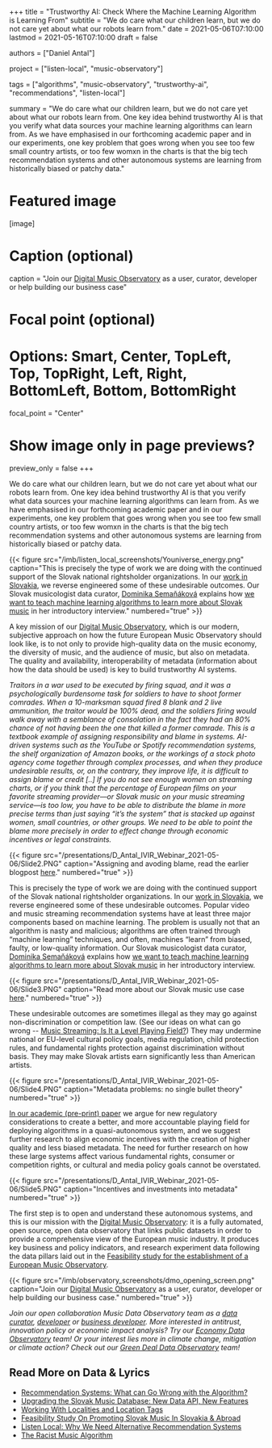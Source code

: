 +++
title = "Trustworthy AI: Check Where the Machine Learning Algorithm is Learning From"
subtitle = "We do care what our children learn, but we do not care yet about what our robots learn from."
date = 2021-05-06T07:10:00
lastmod = 2021-05-16T07:10:00
draft = false

authors = ["Daniel Antal"]

project = ["listen-local", "music-observatory"]

tags = ["algorithms", "music-observatory", "trustworthy-ai", "recommendations", "listen-local"]

summary = "We do care what our children learn, but we do not care yet about what our robots learn from.  One key idea behind trustworthy AI is that you verify what data sources your machine learning algorithms can learn from.  As we have emphasised in our forthcoming academic paper and in our experiments, one key problem that goes wrong when you see too few small country artists, or too few womxn in the charts is that the big tech recommendation systems and other autonomous systems are learning from historically biased or patchy data."

# Featured image
[image]
  # Caption (optional)
  caption = "Join our [Digital Music Observatory](https://music.dataobservatory.eu/) as a user, curator, developer or help building our business case"

  # Focal point (optional)
  # Options: Smart, Center, TopLeft, Top, TopRight, Left, Right, BottomLeft, Bottom, BottomRight
  focal_point = "Center"

  # Show image only in page previews?
  preview_only = false
+++


We do care what our children learn, but we do not care yet about what our robots learn from.  One key idea behind trustworthy AI is that you verify what data sources your machine learning algorithms can learn from.  As we have emphasised in our forthcoming academic paper and in our experiments, one key problem that goes wrong when you see too few small country artists, or too few womxn in the charts is that the big tech recommendation systems and other autonomous systems are learning from historically biased or patchy data.

{{< figure src="/imb/listen_local_screenshots/Youniverse_energy.png" caption="This is precisely the type of work we are doing with the continued support of the Slovak national rightsholder organizations.  In our [work in Slovakia](https://dataandlyrics.com/publication/listen_local_2020/), we reverse engineered some of these undesirable outcomes. Our Slovak musicologist data curator, [Dominika Semaňáková](https://music.dataobservatory.eu/author/dominika-semanakova/) explains how  [we want to teach machine learning algorithms to learn more about Slovak music](https://music.dataobservatory.eu/post/2021-06-08-introducing-dominika-semanakova/) in her introductory interview." numbered="true" >}}

A key mission of our [Digital Music Observatory](https://music.dataobservatory.eu/), which is our modern, subjective approach on how the future European Music Observatory should look like, is to not only to provide high-quality data on the music economy, the diversity of music, and the audience of music, but also on metadata.  The quality and availability, interoperability of metadata (information about how the data should be used) is key to build trustworthy AI systems. 


*Traitors in a war used to be executed by firing squad, and it was a psychologically burdensome task for soldiers to have to shoot former comrades. When a 10-marksman squad fired 8 blank and 2 live ammunition, the traitor would be 100% dead, and the soldiers firing would walk away with a semblance of consolation in the fact they had an 80% chance of not having been the one that killed a former comrade. This is a textbook example of assigning responsibility and blame in systems. AI-driven systems such as the YouTube or Spotify recommendation systems, the shelf organization of Amazon books, or the workings of a stock photo agency come together through complex processes, and when they produce undesirable results, or, on the contrary, they improve life, it is difficult to assign blame or credit [..] If you do not see enough women on streaming charts, or if you think that the percentage of European films on your favorite streaming provider—or Slovak music on your music streaming service—is too low, you have to be able to distribute the blame in more precise terms than just saying “it’s the system” that is stacked up against women, small countries, or other groups. We need to be able to point the blame more precisely in order to effect change through economic incentives or legal constraints.*

{{< figure src="/presentations/D_Antal_IVIR_Webinar_2021-05-06/Slide2.PNG" caption="Assigning and avoding blame, read the earlier blogpost [here](/post/2021-05-16-recommendation-outcomes/)." numbered="true" >}}

This is precisely the type of work we are doing with the continued support of the Slovak national rightsholder organizations.  In our [work in Slovakia](https://dataandlyrics.com/publication/listen_local_2020/), we reverse engineered some of these undesirable outcomes. Popular video and music streaming recommendation systems have at least three major components based on machine learning. The problem is usually not that an algorithm is nasty and malicious; algorithms are often trained through “machine learning” techniques, and often, machines “learn” from biased, faulty, or low-quality information. Our Slovak musicologist data curator, [Dominika Semaňáková](https://music.dataobservatory.eu/author/dominika-semanakova/) explains how  [we want to teach machine learning algorithms to learn more about Slovak music](https://music.dataobservatory.eu/post/2021-06-08-introducing-dominika-semanakova/) in her introductory interview. 

{{< figure src="/presentations/D_Antal_IVIR_Webinar_2021-05-06/Slide3.PNG" caption="Read more about our Slovak music use case [here](https://dataandlyrics.com/publication/listen_local_2020/)." numbered="true" >}}

These undesirable outcomes are sometimes illegal as they may go against non-discrimination or competition law. (See our ideas on what can go wrong -- [Music Streaming: Is It a Level Playing Field?](https://dataandlyrics.com/publication/music_level_playing_field_2021/)) They may undermine national or EU-level cultural policy goals, media regulation, child protection rules, and fundamental rights protection against discrimination without basis. They may make Slovak artists earn significantly less than American artists.

{{< figure src="/presentations/D_Antal_IVIR_Webinar_2021-05-06/Slide4.PNG" caption="Metadata problems: no single bullet theory" numbered="true" >}}

[In our academic (pre-print) paper](https://dataandlyrics.com/publication/european_visibilitiy_2021/) we argue for new regulatory considerations to create a better, and more accountable playing field for deploying algorithms in a quasi-autonomous system, and we suggest further research to align economic incentives with the creation of higher quality and less biased metadata. The need for further research on how these large systems affect various fundamental rights, consumer or competition rights, or cultural and media policy goals cannot be overstated. 

{{< figure src="/presentations/D_Antal_IVIR_Webinar_2021-05-06/Slide5.PNG" caption="Incentives and investments into metadata" numbered="true" >}}

The first step is to open and understand these autonomous systems, and this is our mission with the [Digital Music Observatory](https://music.dataobservatory.eu/): it is a fully automated, open source, open data observatory that links public datasets in order to provide a comprehensive view of the European music industry. It produces key business and policy indicators, and research experiment data following the data pillars laid out in the [Feasibility study for the establishment of a European Music Observatory](https://music.dataobservatory.eu/post/2020-11-16-european-music-observatory-feasibility/).

{{< figure src="/imb/observatory_screenshots/dmo_opening_screen.png" caption="Join our [Digital Music Observatory](https://music.dataobservatory.eu/) as a user, curator, developer or help building our business case." numbered="true" >}}

*Join our open collaboration Music Data Observatory team as a [data curator](/authors/curator), [developer](/authors/developer) or [business developer](/authors/team). More interested in antitrust, innovation policy or economic impact analysis? Try our [Economy Data Observatory](https://economy.dataobservatory.eu/#contributors) team! Or your interest lies more in climate change, mitigation or climate action? Check out our [Green Deal Data Observatory](https://greendeal.dataobservatory.eu/#contributors) team!*

## Read More on Data & Lyrics

- [Recommendation Systems: What can Go Wrong with the Algorithm?](https://dataandlyrics.com/post/2021-05-16-recommendation-outcomes/)
- [Upgrading the Slovak Music Database: New Data API, New Features](https://dataandlyrics.com/post/2021-04-27-smdb/)
- [Working With Localities and Location Tags](https://dataandlyrics.com/post/2021-04-14-bandcamp-librarian-2/)
- [Feasibility Study On Promoting Slovak Music In Slovakia & Abroad](https://dataandlyrics.com/post/2021-03-25-listen-slovak/)
- [Listen Local: Why We Need Alternative Recommendation Systems](https://dataandlyrics.com/post/2020-12-15-alternative-recommendations/)
- [The Racist Music Algorithm](https://dataandlyrics.com/post/2020-10-30-racist-algorithm/)


